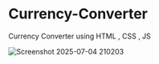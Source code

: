 # Currency-Converter
Currency Converter using HTML , CSS , JS


![Screenshot 2025-07-04 210203](https://github.com/user-attachments/assets/51b1cf03-0728-4bdb-9b53-4a7ff252dd2c)

